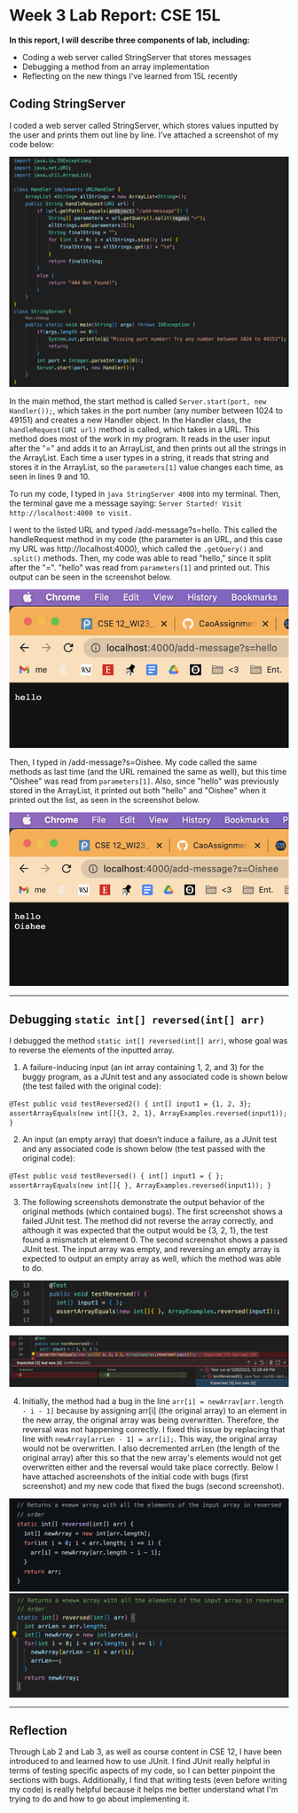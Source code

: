 # Week 3 Lab Report: CSE 15L

**In this report, I will describe three components of lab, including:**
- Coding a web server called StringServer that stores messages
- Debugging a method from an array implementation
- Reflecting on the new things I've learned from 15L recently

## Coding StringServer
I coded a web server called StringServer, which stores values inputted by the user and prints them out line by line. I've attached a screenshot of my code below:

![Image](StringServerCode.png)

In the main method, the start method is called `Server.start(port, new Handler());`, which takes in the port number (any number between 1024 to 49151) and creates a new Handler object. 
In the Handler class, the `handleRequest(URI url)` method is called, which takes in a URL. This method does most of the work in my program. 
It reads in the user input after the "=" and adds it to an ArrayList, and then prints out all the strings in the ArrayList. Each time a user types in
a string, it reads that string and stores it in the ArrayList, so the `parameters[1]` value changes each time, as seen in lines 9 and 10. 

To run my code, I typed in `java StringServer 4000` into my terminal. Then, the terminal gave me a message saying:
`Server Started! Visit http://localhost:4000 to visit.` 

I went to the listed URL and typed /add-message?s=hello. This called the handleRequest method in my code (the parameter is an URL, and this case my URL was 
http://localhost:4000),
which called the `.getQuery()` and `.split()` methods. Then, my code was able to read "hello," since it split after the "=". "hello" was read from `parameters[1]`
and printed out. This output can be seen in the screenshot below. 

![Image](addMessage1.png)

Then, I typed in /add-message?s=Oishee. My code called the same methods as last time (and the URL remained the same as well), but this time "Oishee" was read from `parameters[1]`. Also, since "hello" was 
previously stored in the ArrayList, it printed out both "hello" and "Oishee" when it printed out the list, as seen in the screenshot below.

![Image](addMessage2.png)

---	

## Debugging `static int[] reversed(int[] arr)` 

I debugged the method `static int[] reversed(int[] arr)`, whose goal was to reverse the elements of the inputted array. 

1. A failure-inducing input (an int array containing 1, 2, and 3) for the buggy program, as a JUnit test and any associated code is shown below (the test failed with the original code):

`@Test
  public void testReversed2() {
      int[] input1 = {1, 2, 3};
      assertArrayEquals(new int[]{3, 2, 1}, ArrayExamples.reversed(input1));
  }`
 
2. An input (an empty array) that doesn’t induce a failure, as a JUnit test and any associated code is shown below (the test passed with the original code):

`@Test
  public void testReversed() {
    int[] input1 = { };
    assertArrayEquals(new int[]{ }, ArrayExamples.reversed(input1));
  }`

3. The following screenshots demonstrate the output behavior of the original methods (which contained bugs). The first screenshot shows a failed JUnit test. The method did not reverse the array correctly, and although it was expected that the output would be {3, 2, 1}, the test found a mismatch at element 0. The second screenshot shows a passed JUnit test. The input array was empty, and reversing an empty array is expected to output an empty array as well, which the method was able to do. 

![Image](bugCodePass.png)

![Image](bugCodeFail.png)

4. Initially, the method had a bug in the line `arr[i] = newArrav[arr.length - i - 1]` because by assigning arr[i] (the original array) to an element in the new array, the original array was being overwritten. Therefore, the reversal was not happening correctly. I fixed this issue by replacing that line with `newArray[arrLen - 1] = arr[i];`. This way, the original array would not be overwritten. I also decremented arrLen (the length of the original array) after this so that the new array's elements would not get overwritten either and the reversal would take place correctly. Below I have attached ascreenshots of the initial code with bugs (first screenshot) and my new code that fixed the bugs (second screenshot). 

![Image](bugCode.png)
![Image](fixedBugCode.png)

---	

## Reflection

Through Lab 2 and Lab 3, as well as course content in CSE 12, I have been introduced to and learned how to use JUnit. I find JUnit really helpful in terms of testing specific aspects of my code, so I can better pinpoint the sections with bugs. Additionally, I find that writing tests (even before writing my code) is really helpful because it helps me better understand what I'm trying to do and how to go about implementing it. 

